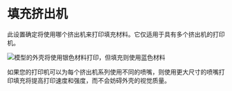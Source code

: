 填充挤出机
====
此设置确定将使用哪个挤出机来打印填充材料。它仅适用于具有多个挤出机的打印机。

<!--screenshot {
"image_path": "infill_extruder_nr.png",
"models": [
{
"script": "gear.scad",
"object_settings": {"extruder_nr": 3}
}
],
"camera_position": [0, 0, 180],
"settings": {
"top_layers": 0,
"infill_extruder_nr": 1
},
"colour_scheme": "material_colour",
"colours": 32
}-->
![模型的外壳将使用银色材料打印，但填充则使用蓝色材料](../images/infill_extruder_nr.png)

如果您的打印机可以为每个挤出机系列使用不同的喷嘴，则使用更大尺寸的喷嘴打印填充将提高打印速度和强度，而不会妨碍外壳的视觉质量。
